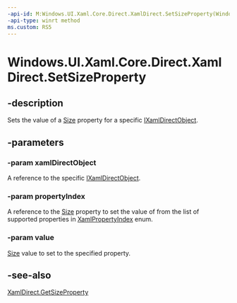 ```yaml
---
-api-id: M:Windows.UI.Xaml.Core.Direct.XamlDirect.SetSizeProperty(Windows.UI.Xaml.Core.Direct.IXamlDirectObject,Windows.UI.Xaml.Core.Direct.XamlPropertyIndex,Windows.Foundation.Size)
-api-type: winrt method
ms.custom: RS5
---
```


<!-- Method syntax.
public void XamlDirect.SetSizeProperty(IXamlDirectObject xamlDirectObject, XamlPropertyIndex propertyIndex, Size value)
-->

# Windows.UI.Xaml.Core.Direct.XamlDirect.SetSizeProperty

## -description
Sets the value of a [Size](../windows.foundation/size.md) property for a specific [IXamlDirectObject](ixamldirectobject.md).

## -parameters
### -param xamlDirectObject
A reference to the specific [IXamlDirectObject](ixamldirectobject.md).

### -param propertyIndex
A reference to the [Size](../windows.foundation/size.md) property to set the value of from the list of supported properties in [XamlPropertyIndex](xamlpropertyindex.md) enum.

### -param value
[Size](../windows.foundation/size.md) value to set to the specified property.

## -see-also
[XamlDirect.GetSizeProperty](xamldirect_getsizeproperty_321326432.md)

